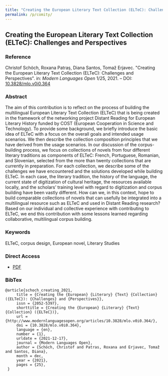 ```yaml
---
title: "Creating the European Literary Text Collection (ELTeC): Challenges and Perspectives"
permalink: /p/comity/
---
```


<meta name="citation_title" content="Creating the European Literary Text Collection (ELTeC): Challenges and Perspectives">
<meta name="citation_author" content="Christof Schöch">
<meta name="citation_author" content="Roxana Patraș">
<meta name="citation_author" content="Diana Santos">
<meta name="citation_author" content="Tomaž Erjavec">
<meta name="citation_publication_date" content="2021">
<meta name="citation_journal_title" content="Modern Languages Open">
<meta name="citation_issue" content="1/25">


## Creating the European Literary Text Collection (ELTeC): Challenges and Perspectives

### Reference

Christof Schöch, Roxana Patraș, Diana Santos, Tomaž Erjavec. "Creating the European Literary Text Collection (ELTeC): Challenges and Perspectives". in: _Modern Languages Open_ 1/25, 2021. – DOI: [10.3828/mlo.v0i0.364](https://doi.org/10.3828/mlo.v0i0.364)

### Abstract

The aim of this contribution is to reflect on the process of building the multilingual European Literary Text Collection (ELTeC) that is being created in the framework of the networking project Distant Reading for European Literary History funded by COST (European Cooperation in Science and Technology). To provide some background, we briefly introduce the basic idea of ELTeC with a focus on the overall goals and intended usage scenarios. We then describe the collection composition principles that we have derived from the usage scenarios. In our discussion of the corpus-building process, we focus on collections of novels from four different literary traditions as components of ELTeC: French, Portuguese, Romanian, and Slovenian, selected from the more than twenty collections that are currently in preparation. For each collection, we describe some of the challenges we have encountered and the solutions developed while building ELTeC. In each case, the literary tradition, the history of the language, the current state of digitization of cultural heritage, the resources available locally, and the scholars’ training level with regard to digitization and corpus building have been vastly different. How can we, in this context, hope to build comparable collections of novels that can usefully be integrated into a multilingual resource such as ELTeC and used in Distant Reading research? Based on our individual and collective experience with contributing to ELTeC, we end this contribution with some lessons learned regarding collaborative, multilingual corpus building.

### Keywords

ELTeC, corpus design, European novel, Literary Studies

### Direct Access

* [PDF](https://github.com/distantreading/compendium/blob/main/f/creating.pdf)

### BibTex

```
@article{schoch_creating_2021,
     title = {Creating the {European} {Literary} {Text} {Collection} ({ELTeC}): {Challenges} and {Perspectives}},
     issn = {2052-5397},
     shorttitle = {Creating the {European} {Literary} {Text} {Collection} ({ELTeC})},
     url = {http://www.modernlanguagesopen.org/articles/10.3828/mlo.v0i0.364/},
     doi = {10.3828/mlo.v0i0.364},
     language = {en},
     number = {1},
     urldate = {2021-12-17},
     journal = {Modern Languages Open},
     author = {Schöch, Christof and Patras, Roxana and Erjavec, Tomaž and Santos, Diana},
     month = dec,
     year = {2021},
     pages = {25},
 }
```

<span class='Z3988' title='url_ver=Z39.88-2004&amp;ctx_ver=Z39.88-2004&amp;rfr_id=info%3Asid%2Fzotero.org%3A2&amp;rft_id=info%3Adoi%2F10.3828%2Fmlo.v0i0.364&amp;rft_val_fmt=info%3Aofi%2Ffmt%3Akev%3Amtx%3Ajournal&amp;rft.genre=article&amp;rft.atitle=Creating%20the%20European%20Literary%20Text%20Collection%20(ELTeC)%3A%20Challenges%20and%20Perspectives&amp;rft.jtitle=Modern%20Languages%20Open&amp;rft.issue=1&amp;rft.aufirst=Christof&amp;rft.aulast=Sch%C3%B6ch&amp;rft.au=Christof%20Sch%C3%B6ch&amp;rft.au=Roxana%20Patras&amp;rft.au=Toma%C5%BE%20Erjavec&amp;rft.au=Diana%20Santos&amp;rft.date=2021-12-17&amp;rft.pages=25&amp;rft.issn=2052-5397&amp;rft.language=en'></span>
